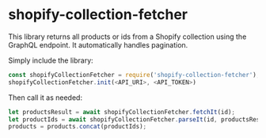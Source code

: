# shopify-collection-fetcher

This library returns all products or ids from a Shopify collection using the GraphQL endpoint. It automatically handles pagination.

Simply include the library:

```js
const shopifyCollectionFetcher = require('shopify-collection-fetcher');
shopifyCollectionFetcher.init(<API_URI>, <API_TOKEN>)
```

Then call it as needed:

```js
let productsResult = await shopifyCollectionFetcher.fetchIt(id);
let productIds = await shopifyCollectionFetcher.parseIt(id, productsResult);
products = products.concat(productIds);
```
